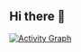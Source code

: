 ## Hi there 👋

<!--
**Blackspace2/Blackspace2** is a ✨ _special_ ✨ repository because its `README.md` (this file) appears on your GitHub profile.

Here are some ideas to get you started:

- 🔭 I’m currently working on ...
- 🌱 I’m currently learning ...
- 👯 I’m looking to collaborate on ...
- 🤔 I’m looking for help with ...
- 💬 Ask me about ...
- 📫 How to reach me: ...
- 😄 Pronouns: ...
- ⚡ Fun fact: ...
-->
[![Activity Graph](https://github-readme-activity-graph.vercel.app/graph?username=Blackspace2&theme=react&title=Activity%20Graph)](https://github.com/ashutosh00710/github-readme-activity-graph)
